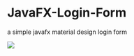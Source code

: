 # JavaFX-Login-Form
a simple javafx material  design login form

<img src="http://atyscode.com/wp-content/uploads/2018/01/poster.png" >
